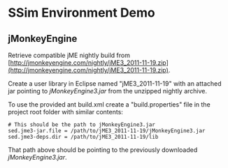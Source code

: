 SSim Environment Demo
=====================

jMonkeyEngine
-------------

Retrieve compatible jME nightly build from
[http://jmonkeyengine.com/nightly/jME3_2011-11-19.zip](http://jmonkeyengine.com/nightly/jME3_2011-11-19.zip).

Create a user library in Eclipse named "jME3_2011-11-19" with an attached jar
pointing to *jMonkeyEngine3.jar* from the unzipped nightly archive.

To use the provided ant build.xml create a "build.properties" file in the project root folder
with similar contents:

    # This should be the path to jMonkeyEngine3.jar
    sed.jme3-jar.file = /path/to/jME3_2011-11-19/jMonkeyEngine3.jar
    sed.jme3-deps.dir = /path/to/jME3_2011-11-19/lib

That path above should be pointing to the previously downloaded *jMonkeyEngine3.jar*.